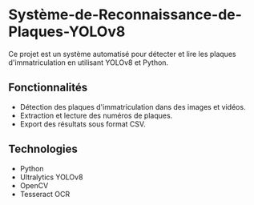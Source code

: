 # Système-de-Reconnaissance-de-Plaques-YOLOv8
Ce projet est un système automatisé pour détecter et lire les plaques d'immatriculation en utilisant YOLOv8 et Python.

## Fonctionnalités
- Détection des plaques d'immatriculation dans des images et vidéos.
- Extraction et lecture des numéros de plaques.
- Export des résultats sous format CSV.

## Technologies
- Python
- Ultralytics YOLOv8
- OpenCV
- Tesseract OCR

  

